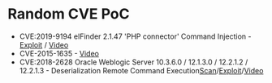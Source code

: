 # Random CVE PoC

- CVE:2019-9194 elFinder 2.1.47 'PHP connector' Command Injection - [Exploit](https://www.exploit-db.com/exploits/46481) / [Video](https://www.youtube.com/watch?v=MCuUikHTQ_E)
- CVE-2015-1635 - [Video](https://youtu.be/q_zMjjINPDE)
- CVE:2018-2628 Oracle Weblogic Server 10.3.6.0 / 12.1.3.0 / 12.2.1.2 / 12.2.1.3 - Deserialization Remote Command Execution[Scan](https://github.com/shengqi158/CVE-2018-2628)/[Exploit](https://www.exploit-db.com/exploits/44553)/[Video](https://www.youtube.com/watch?v=dn3DZHkcGh0)

